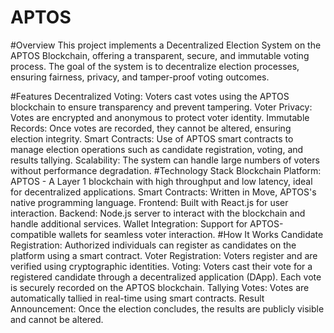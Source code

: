 # APTOS
#Overview
This project implements a Decentralized Election System on the APTOS Blockchain, offering a transparent, secure, and immutable voting process. The goal of the system is to decentralize election processes, ensuring fairness, privacy, and tamper-proof voting outcomes.

#Features
Decentralized Voting: Voters cast votes using the APTOS blockchain to ensure transparency and prevent tampering.
Voter Privacy: Votes are encrypted and anonymous to protect voter identity.
Immutable Records: Once votes are recorded, they cannot be altered, ensuring election integrity.
Smart Contracts: Use of APTOS smart contracts to manage election operations such as candidate registration, voting, and results tallying.
Scalability: The system can handle large numbers of voters without performance degradation.
#Technology Stack
Blockchain Platform: APTOS - A Layer 1 blockchain with high throughput and low latency, ideal for decentralized applications.
Smart Contracts: Written in Move, APTOS's native programming language.
Frontend: Built with React.js for user interaction.
Backend: Node.js server to interact with the blockchain and handle additional services.
Wallet Integration: Support for APTOS-compatible wallets for seamless voter interaction.
#How It Works
Candidate Registration: Authorized individuals can register as candidates on the platform using a smart contract.
Voter Registration: Voters register and are verified using cryptographic identities.
Voting: Voters cast their vote for a registered candidate through a decentralized application (DApp). Each vote is securely recorded on the APTOS blockchain.
Tallying Votes: Votes are automatically tallied in real-time using smart contracts.
Result Announcement: Once the election concludes, the results are publicly visible and cannot be altered.
